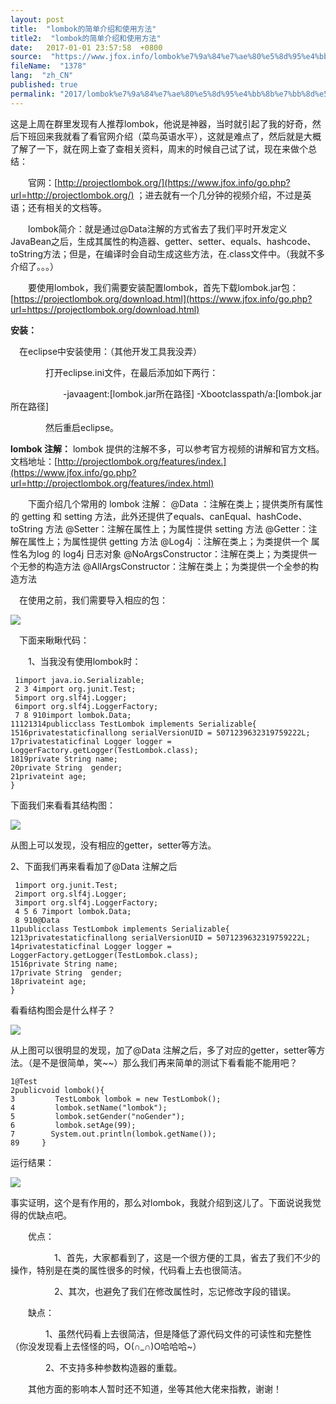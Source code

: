 ```yaml
---
layout: post
title:  "lombok的简单介绍和使用方法"
title2:  "lombok的简单介绍和使用方法"
date:   2017-01-01 23:57:58  +0800
source:  "https://www.jfox.info/lombok%e7%9a%84%e7%ae%80%e5%8d%95%e4%bb%8b%e7%bb%8d%e5%92%8c%e4%bd%bf%e7%94%a8%e6%96%b9%e6%b3%95.html"
fileName:  "1378"
lang:  "zh_CN"
published: true
permalink: "2017/lombok%e7%9a%84%e7%ae%80%e5%8d%95%e4%bb%8b%e7%bb%8d%e5%92%8c%e4%bd%bf%e7%94%a8%e6%96%b9%e6%b3%95.html"
---
```


这是上周在群里发现有人推荐lombok，他说是神器，当时就引起了我的好奇，然后下班回来我就看了看官网介绍（菜鸟英语水平），这就是难点了，然后就是大概了解了一下，就在网上查了查相关资料，周末的时候自己试了试，现在来做个总结：

　　官网：[http://projectlombok.org/](https://www.jfox.info/go.php?url=http://projectlombok.org/)  ；进去就有一个几分钟的视频介绍，不过是英语；还有相关的文档等。

　　lombok简介：就是通过@Data注解的方式省去了我们平时开发定义JavaBean之后，生成其属性的构造器、getter、setter、equals、hashcode、toString方法；但是，在编译时会自动生成这些方法，在.class文件中。（我就不多介绍了。。。）

　　要使用lombok，我们需要安装配置lombok，首先下载lombok.jar包：[https://projectlombok.org/download.html](https://www.jfox.info/go.php?url=https://projectlombok.org/download.html)

**安装：**

　在eclipse中安装使用：（其他开发工具我没弄）

　　　　打开eclipse.ini文件，在最后添加如下两行：

　　　　　　-javaagent:[lombok.jar所在路径] 
-Xbootclasspath/a:[lombok.jar所在路径]

　　　　然后重启eclipse。　

**lombok 注解：**
lombok 提供的注解不多，可以参考官方视频的讲解和官方文档。
文档地址：[http://projectlombok.org/features/index.](https://www.jfox.info/go.php?url=http://projectlombok.org/features/index.html)

 　　下面介绍几个常用的 lombok 注解：
@Data ：注解在类上；提供类所有属性的 getting 和 setting 方法，此外还提供了equals、canEqual、hashCode、toString 方法
@Setter：注解在属性上；为属性提供 setting 方法
@Getter：注解在属性上；为属性提供 getting 方法
@Log4j ：注解在类上；为类提供一个 属性名为log 的 log4j 日志对象
@NoArgsConstructor：注解在类上；为类提供一个无参的构造方法
@AllArgsConstructor：注解在类上；为类提供一个全参的构造方法

　在使用之前，我们需要导入相应的包：

![](13ef292.png)

　下面来瞅瞅代码：

　　1、当我没有使用lombok时：

     1import java.io.Serializable;
     2 3 4import org.junit.Test;
     5import org.slf4j.Logger;
     6import org.slf4j.LoggerFactory;
     7 8 910import lombok.Data;
    11121314publicclass TestLombok implements Serializable{
    1516privatestaticfinallong serialVersionUID = 5071239632319759222L;
    17privatestaticfinal Logger logger = LoggerFactory.getLogger(TestLombok.class);
    1819private String name;
    20private String  gender;
    21privateint age;
    }

下面我们来看看其结构图：

![](44a73b8.png)

从图上可以发现，没有相应的getter，setter等方法。

2、下面我们再来看看加了@Data 注解之后

     1import org.junit.Test;
     2import org.slf4j.Logger;
     3import org.slf4j.LoggerFactory;
     4 5 6 7import lombok.Data;
     8 910@Data
    11publicclass TestLombok implements Serializable{
    1213privatestaticfinallong serialVersionUID = 5071239632319759222L;
    14privatestaticfinal Logger logger = LoggerFactory.getLogger(TestLombok.class);
    1516private String name;
    17private String  gender;
    18privateint age;
    }

看看结构图会是什么样子？

![](61fabea.png)

从上图可以很明显的发现，加了@Data 注解之后，多了对应的getter，setter等方法。（是不是很简单，笑~~）那么我们再来简单的测试下看看能不能用吧？

    1@Test
    2publicvoid lombok(){
    3         TestLombok lombok = new TestLombok();
    4         lombok.setName("lombok");
    5         lombok.setGender("noGender");
    6         lombok.setAge(99);
    7        System.out.println(lombok.getName());
    89     }

运行结果：

![](de1a94b.png)

事实证明，这个是有作用的，那么对lombok，我就介绍到这儿了。下面说说我觉得的优缺点吧。

　　优点：

　　　　　1、首先，大家都看到了，这是一个很方便的工具，省去了我们不少的操作，特别是在类的属性很多的时候，代码看上去也很简洁。

　　　　　2、其次，也避免了我们在修改属性时，忘记修改字段的错误。

　　缺点：

　　　　1、虽然代码看上去很简洁，但是降低了源代码文件的可读性和完整性（你没发现看上去怪怪的吗，O(∩_∩)O哈哈哈~）

　　　　2、不支持多种参数构造器的重载。

　　其他方面的影响本人暂时还不知道，坐等其他大佬来指教，谢谢！
